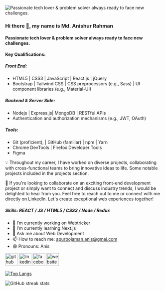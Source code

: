 
![Passionate tech lover & problem solver always ready to face new challenges.](https://media.licdn.com/dms/image/D5616AQEfXGoVTidNOQ/profile-displaybackgroundimage-shrink_350_1400/0/1685584903040?e=1699488000&v=beta&t=9aRqGFWouyRyr2v2K_aGapnZuJJ6tJdnaDWsm4TUQbs)
### Hi there 👋, my name is Md. Anishur Rahman
#### Passionate tech lover & problem solver always ready to face new challenges.

#### Key Qualifications:

##### Front End:
 - HTML5 | CSS3 | JavaScript | React.js | jQuery
 - Bootstrap | Tailwind CSS | CSS preprocessors (e.g., Sass) | UI component libraries (e.g., Material-UI)

##### Backend & Server Side: 
- Nodejs | Express.js| MongoDB | RESTful APIs
- Authentication and authorization mechanisms (e.g., JWT, OAuth)

##### Tools: 
- Git (proficient), | GitHub (familiar) | npm | Yarn
- Chrome DevTools | Firefox Developer Tools
- Figma 

💡 Throughout my career, I have worked on diverse projects, collaborating with cross-functional teams to bring innovative ideas to life. Some notable projects included in the projects section.

📧 If you're looking to collaborate on an exciting front-end development project or simply want to connect and discuss industry trends, I would be delighted to hear from you. Feel free to reach out to me or connect with me directly on LinkedIn. Let's create exceptional web experiences together!

##### Skills: REACT / JS / HTML5 / CSS3 / Node / Redux 


- 🔭 I’m currently working on Webtricker 
- 🌱 I’m currently learning Next.js 
- 💬 Ask me about Web Development 
- 📫 How to reach me: apurbojaman.anis@gmai.com 
- 😄 Pronouns: Anis 


[<img src='https://cdn.jsdelivr.net/npm/simple-icons@3.0.1/icons/github.svg' alt='github' height='40'>](https://github.com/apurbojamananis)  [<img src='https://cdn.jsdelivr.net/npm/simple-icons@3.0.1/icons/linkedin.svg' alt='linkedin' height='40'>](https://www.linkedin.com/in/anishur-rahman/)  [<img src='https://cdn.jsdelivr.net/npm/simple-icons@3.0.1/icons/facebook.svg' alt='facebook' height='40'>](https://www.facebook.com/ajanis2)  [<img src='https://cdn.jsdelivr.net/npm/simple-icons@3.0.1/icons/icloud.svg' alt='website' height='40'>](https://anishur-rahman.netlify.app/)  

[![Top Langs](https://github-readme-stats.vercel.app/api/top-langs/?username=apurbojamananis)](https://github.com/anuraghazra/github-readme-stats)


![GitHub streak stats](https://streak-stats.demolab.com/?user=apurbojamananis)  

